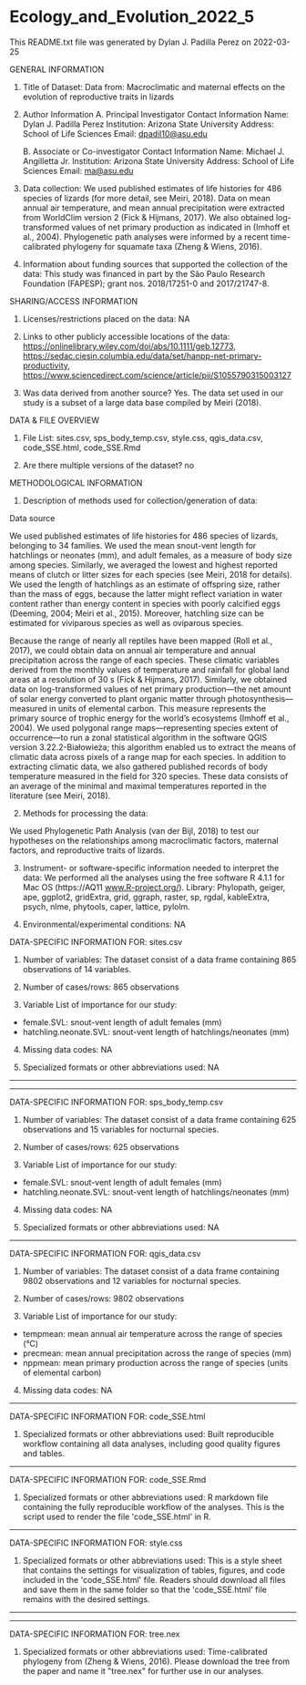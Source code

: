 # Ecology_and_Evolution_2022_5
This README.txt file was generated by Dylan J. Padilla Perez on 2022-03-25


GENERAL INFORMATION

1. Title of Dataset: Data from: Macroclimatic and maternal effects on the evolution of reproductive traits in lizards

2. Author Information
	A. Principal Investigator Contact Information
		Name: Dylan J. Padilla Perez
		Institution: Arizona State University
		Address: School of Life Sciences
		Email: dpadil10@asu.edu

	B. Associate or Co-investigator Contact Information
		Name: Michael J. Angilletta Jr.
		Institution: Arizona State University
		Address: School of Life Sciences
		Email: ma@asu.edu



3. Data collection: We used published estimates of life histories for 486 species of lizards (for more detail, see Meiri, 2018). Data on mean annual air temperature,  and mean annual precipitation were extracted from WorldClim version 2 (Fick & Hijmans, 2017). We also obtained log-transformed values of net primary production as indicated in (Imhoff et al., 2004). Phylogenetic path analyses were informed by a recent time-calibrated phylogeny for squamate taxa (Zheng & Wiens, 2016).

4. Information about funding sources that supported the collection of the data: This study was financed in part by the São Paulo Research Foundation (FAPESP); grant nos. 2018/17251-0 and 2017/21747-8.


SHARING/ACCESS INFORMATION

1. Licenses/restrictions placed on the data: NA


2. Links to other publicly accessible locations of the data: https://onlinelibrary.wiley.com/doi/abs/10.1111/geb.12773, https://sedac.ciesin.columbia.edu/data/set/hanpp-net-primary-productivity, https://www.sciencedirect.com/science/article/pii/S1055790315003127

5. Was data derived from another source? Yes. The data set used in our study is a subset of a large data base compiled by Meiri (2018).



DATA & FILE OVERVIEW

1. File List: sites.csv, sps_body_temp.csv, style.css, qgis_data.csv, code_SSE.html, code_SSE.Rmd

2. Are there multiple versions of the dataset? no


METHODOLOGICAL INFORMATION

1. Description of methods used for collection/generation of data: 

Data source

We used published estimates of life histories for 486 species of lizards, belonging to 34 families. We used the mean snout-vent length for hatchlings or neonates (mm), and adult females, as a measure of body size among species. Similarly, we averaged the lowest and highest reported means of clutch or litter sizes for each species (see Meiri, 2018 for details). We used the length of hatchlings as an estimate of offspring size, rather than the mass of eggs, because the latter might reflect variation in water content rather than energy content in species with poorly calcified eggs (Deeming, 2004; Meiri et al., 2015). Moreover, hatchling size can be estimated for viviparous species as well as oviparous species.

Because the range of nearly all reptiles have been mapped (Roll et al., 2017), we could obtain data on annual air temperature and annual precipitation across the range of each species. These climatic variables derived from the monthly values of temperature and rainfall for global land areas at a resolution of 30 s (Fick & Hijmans, 2017). Similarly, we obtained data on log-transformed values of net primary production—the net amount of solar energy converted to plant organic matter through photosynthesis—measured in units of elemental carbon. This measure represents the primary source of trophic energy for the world’s ecosystems (Imhoff et al., 2004). We used polygonal range maps—representing species extent of occurrence—to run a zonal statistical algorithm in the software QGIS version 3.22.2-Białowieża; this algorithm enabled us to extract the means of climatic data across pixels of a range map for each species. In addition to extracting climatic data, we also gathered published records of body temperature measured in the field for 320 species. These data consists of an average of the minimal and maximal temperatures reported in the literature (see Meiri, 2018).


2. Methods for processing the data:


We used Phylogenetic Path Analysis (van der Bijl, 2018) to test our hypotheses on the relationships among macroclimatic factors, maternal factors, and reproductive traits of lizards.


3. Instrument- or software-specific information needed to interpret the data:  We performed all the analyses using the free software R 4.1.1 for Mac OS (https://AQ11 www.R-project.org/). Library: Phylopath, geiger, ape, ggplot2, gridExtra, grid, ggraph, raster, sp, rgdal, kableExtra, psych, nlme, phytools, caper, lattice, pylolm.


4. Environmental/experimental conditions: NA


DATA-SPECIFIC INFORMATION FOR: sites.csv

1. Number of variables: The dataset consist of a data frame containing 865 observations of 14 variables.

2. Number of cases/rows: 865 observations

3. Variable List of importance for our study:
- female.SVL: snout-vent length of adult females (mm)
- hatchling.neonate.SVL: snout-vent length of hatchlings/neonates (mm)


4. Missing data codes: NA

5. Specialized formats or other abbreviations used: NA

---

---

DATA-SPECIFIC INFORMATION FOR: sps_body_temp.csv

1. Number of variables: The dataset consist of a data frame containing 625 observations and 15 variables for nocturnal species.

2. Number of cases/rows: 625 observations

3. Variable List of importance for our study:
- female.SVL: snout-vent length of adult females (mm)
- hatchling.neonate.SVL: snout-vent length of hatchlings/neonates (mm)

4. Missing data codes: NA

5. Specialized formats or other abbreviations used: NA


---

DATA-SPECIFIC INFORMATION FOR: qgis_data.csv

1. Number of variables: The dataset consist of a data frame containing 9802 observations and 12 variables for nocturnal species.

2. Number of cases/rows: 9802 observations

3. Variable List of importance for our study:

- tempmean: mean annual air temperature across the range of species (°C)
- precmean: mean annual precipitation across the range of species (mm)
- nppmean: mean primary production across the range of species (units of elemental carbon)

4. Missing data codes: NA 



---

DATA-SPECIFIC INFORMATION FOR: code_SSE.html

1. Specialized formats or other abbreviations used: Built reproducible workflow containing all data analyses, including good quality figures and tables.

---

DATA-SPECIFIC INFORMATION FOR: code_SSE.Rmd

1. Specialized formats or other abbreviations used: R markdown file containing the fully reproducible workflow of the analyses. This is the script used to render the file 'code_SSE.html' in R.

---

DATA-SPECIFIC INFORMATION FOR: style.css

1. Specialized formats or other abbreviations used: This is a style sheet that contains the settings for visualization of tables, figures, and code included in the 'code_SSE.html' file. Readers should download all files and save them in the same folder so that the 'code_SSE.html' file remains with the desired settings.


---

---

DATA-SPECIFIC INFORMATION FOR: tree.nex

1. Specialized formats or other abbreviations used: Time-calibrated phylogeny from (Zheng & Wiens, 2016). Please download the tree from the paper and name it "tree.nex" for further use in our analyses.

